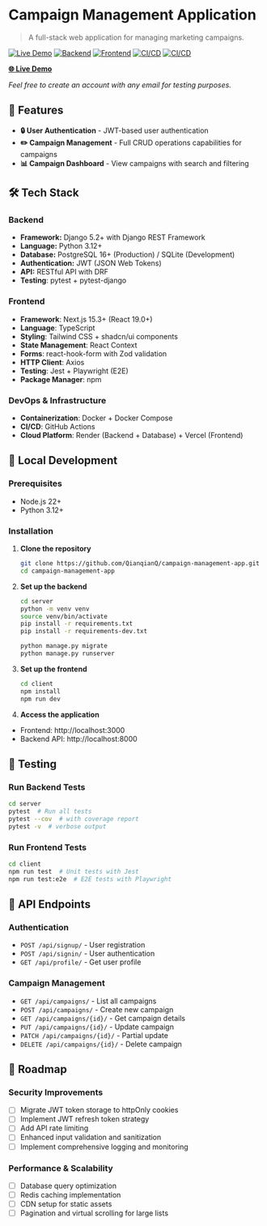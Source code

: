 # Campaign Management Application

> A full-stack web application for managing marketing campaigns.

[![Live Demo](https://img.shields.io/badge/demo-live-brightgreen)](https://campaign-management-app-gilt.vercel.app/)
[![Backend](https://img.shields.io/badge/backend-Django%205.2+-blue)](https://github.com/QianqianQ/campaign-management-app)
[![Frontend](https://img.shields.io/badge/frontend-Next.js%2015.3+-black)](https://github.com/QianqianQ/campaign-management-app)
[![CI/CD](https://github.com/QianqianQ/campaign-management-app/actions/workflows/server-ci.yml/badge.svg)](https://github.com/QianqianQ/campaign-management-app/actions/workflows/server-ci.yml)
[![CI/CD](https://github.com/QianqianQ/campaign-management-app/actions/workflows/client-ci.yml/badge.svg)](https://github.com/QianqianQ/campaign-management-app/actions/workflows/client-ci.yml)

**[🌐 Live Demo](https://campaign-management-app-gilt.vercel.app/)**

*Feel free to create an account with any email for testing purposes.*

##  🚀 Features
- **🔒 User Authentication** - JWT-based user authentication
- **✏️ Campaign Management** - Full CRUD operations capabilities for campaigns
- **📊 Campaign Dashboard** - View campaigns with search and filtering

## 🛠️ Tech Stack

### Backend
- **Framework:** Django 5.2+ with Django REST Framework
- **Language:** Python 3.12+
- **Database:** PostgreSQL 16+ (Production) / SQLite (Development)
- **Authentication:** JWT (JSON Web Tokens)
- **API:** RESTful API with DRF
- **Testing**: pytest + pytest-django

### Frontend
- **Framework**: Next.js 15.3+ (React 19.0+)
- **Language**: TypeScript
- **Styling**: Tailwind CSS + shadcn/ui components
- **State Management**: React Context
- **Forms**: react-hook-form with Zod validation
- **HTTP Client**: Axios
- **Testing**: Jest + Playwright (E2E)
- **Package Manager**: npm

### DevOps & Infrastructure
- **Containerization**: Docker + Docker Compose
- **CI/CD**: GitHub Actions
- **Cloud Platform**: Render (Backend + Database) + Vercel (Frontend)

## 🚀 Local Development

### Prerequisites
- Node.js 22+
- Python 3.12+

### Installation
1. **Clone the repository**
    ```bash
    git clone https://github.com/QianqianQ/campaign-management-app.git
    cd campaign-management-app
    ```
2. **Set up the backend**
    ```bash
    cd server
    python -m venv venv
    source venv/bin/activate
    pip install -r requirements.txt
    pip install -r requirements-dev.txt

    python manage.py migrate
    python manage.py runserver
    ```
3. **Set up the frontend**
    ```bash
    cd client
    npm install
    npm run dev
    ```
4. **Access the application**
- Frontend: http://localhost:3000
- Backend API: http://localhost:8000

## 🧪 Testing

### Run Backend Tests
```bash
cd server
pytest  # Run all tests
pytest --cov  # with coverage report
pytest -v  # verbose output
```

### Run Frontend Tests
```bash
cd client
npm run test  # Unit tests with Jest
npm run test:e2e  # E2E tests with Playwright
```

## 📝 API Endpoints

### Authentication
- `POST /api/signup/` - User registration
- `POST /api/signin/` - User authentication
- `GET /api/profile/` - Get user profile

### Campaign Management
- `GET /api/campaigns/` - List all campaigns
- `POST /api/campaigns/` - Create new campaign
- `GET /api/campaigns/{id}/` - Get campaign details
- `PUT /api/campaigns/{id}/` - Update campaign
- `PATCH /api/campaigns/{id}/` - Partial update
- `DELETE /api/campaigns/{id}/` - Delete campaign

## 🚧 Roadmap

### Security Improvements
- [ ] Migrate JWT token storage to httpOnly cookies
- [ ] Implement JWT refresh token strategy
- [ ] Add API rate limiting
- [ ] Enhanced input validation and sanitization
- [ ] Implement comprehensive logging and monitoring

### Performance & Scalability
- [ ] Database query optimization
- [ ] Redis caching implementation
- [ ] CDN setup for static assets
- [ ] Pagination and virtual scrolling for large lists
